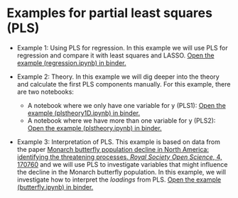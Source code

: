 # Examples for partial least squares (PLS)

* Example 1: Using PLS for regression. In this example we will use PLS for regression and
  compare it with least squares and LASSO.
  [Open the example (regression.ipynb) in binder.](https://mybinder.org/v2/gh/andersle/chemometrics/main?urlpath=/tree/lectures%2Fpls%2Fregression.ipynb)

* Example 2: Theory. In this example we will dig deeper into the theory and calculate the first
  PLS components manually. For this example, there are two notebooks:
  - A notebook where we only have one variable for y (PLS1): [Open the example (plstheory1D.ipynb) in binder.](https://mybinder.org/v2/gh/andersle/chemometrics/main?urlpath=/tree/lectures%2Fpls%2Fplstheory1D.ipynb)
  - A notebook where we have more than one variable for y (PLS2): [Open the example (plstheory.ipynb) in binder.](https://mybinder.org/v2/gh/andersle/chemometrics/main?urlpath=/tree/lectures%2Fpls%2Fplstheory.ipynb)

* Example 3: Interpretation of PLS. This example is based on data from the paper
  [Monarch butterfly population decline in North America: identifying the threatening processes. *Royal Society Open Science*, 4, 170760](https://doi.org/10.1098/rsos.170760) and we will use PLS to investigate variables that might influence the decline in the Monarch butterfly population.
  In this example, we will investigate how to interpret the *loadings* from PLS.
  [Open the example (butterfly.ipynb) in binder.](https://mybinder.org/v2/gh/andersle/chemometrics/main?urlpath=/tree/lectures%2Fpls%2Fbutterfly.ipynb)
